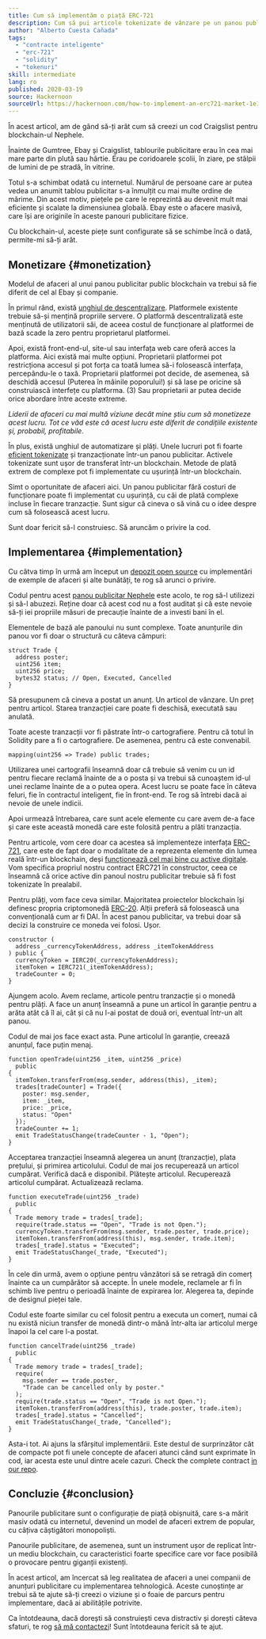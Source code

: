 ```yaml
---
title: Cum să implementăm o piață ERC-721
description: Cum să pui articole tokenizate de vânzare pe un panou publicitar descentralizat
author: "Alberto Cuesta Cañada"
tags:
  - "contracte inteligente"
  - "erc-721"
  - "solidity"
  - "tokenuri"
skill: intermediate
lang: ro
published: 2020-03-19
source: Hackernoon
sourceUrl: https://hackernoon.com/how-to-implement-an-erc721-market-1e1a32j9
---
```


În acest articol, am de gând să-ți arăt cum să creezi un cod Craigslist pentru blockchain-ul Nephele.

Înainte de Gumtree, Ebay și Craigslist, tablourile publicitare erau în cea mai mare parte din plută sau hârtie. Erau pe coridoarele școlii, în ziare, pe stâlpii de lumini de pe stradă, în vitrine.

Totul s-a schimbat odată cu internetul. Numărul de persoane care ar putea vedea un anumit tablou publicitar s-a înmulțit cu mai multe ordine de mărime. Din acest motiv, piețele pe care le reprezintă au devenit mult mai eficiente și scalate la dimensiunea globală. Ebay este o afacere masivă, care își are originile în aceste panouri publicitare fizice.

Cu blockchain-ul, aceste piețe sunt configurate să se schimbe încă o dată, permite-mi să-ți arăt.

## Monetizare {#monetization}

Modelul de afaceri al unui panou publicitar public blockchain va trebui să fie diferit de cel al Ebay și companie.

În primul rând, există [unghiul de descentralizare](/developers/docs/web2-vs-web3/). Platformele existente trebuie să-și mențină propriile servere. O platformă descentralizată este menținută de utilizatorii săi, de aceea costul de funcționare al platformei de bază scade la zero pentru proprietarul platformei.

Apoi, există front-end-ul, site-ul sau interfața web care oferă acces la platforma. Aici există mai multe opțiuni. Proprietarii platformei pot restricționa accesul și pot forța ca toată lumea să-i folosească interfața, percepându-le o taxă. Proprietarii platformei pot decide, de asemenea, să deschidă accesul (Puterea în mâinile poporului!) și să lase pe oricine să construiască interfețe cu platforma. (3) Sau proprietarii ar putea decide orice abordare între aceste extreme.

_Liderii de afaceri cu mai multă viziune decât mine știu cum să monetizeze acest lucru. Tot ce văd este că acest lucru este diferit de condițiile existente și, probabil, profitabile._

În plus, există unghiul de automatizare și plăți. Unele lucruri pot fi foarte [eficient tokenizate](https://hackernoon.com/tokenization-of-digital-assets-g0ffk3v8s?ref=hackernoon.com) și tranzacționate într-un panou publicitar. Activele tokenizate sunt ușor de transferat într-un blockchain. Metode de plată extrem de complexe pot fi implementate cu ușurință într-un blockchain.

Simt o oportunitate de afaceri aici. Un panou publicitar fără costuri de funcționare poate fi implementat cu ușurință, cu căi de plată complexe incluse în fiecare tranzacție. Sunt sigur că cineva o să vină cu o idee despre cum să folosească acest lucru.

Sunt doar fericit să-l construiesc. Să aruncăm o privire la cod.

## Implementarea {#implementation}

Cu câtva timp în urmă am început un [depozit open source](https://github.com/HQ20/contracts?ref=hackernoon.com) cu implementări de exemple de afaceri și alte bunătăți, te rog să arunci o privire.

Codul pentru acest [panou publicitar Nephele](https://github.com/HQ20/contracts/tree/master/contracts/classifieds?ref=hackernoon.com) este acolo, te rog să-l utilizezi și să-l abuzezi. Reține doar că acest cod nu a fost auditat și că este nevoie să-ți iei propriile măsuri de precauție înainte de a investi bani în el.

Elementele de bază ale panoului nu sunt complexe. Toate anunțurile din panou vor fi doar o structură cu câteva câmpuri:

```solidity
struct Trade {
  address poster;
  uint256 item;
  uint256 price;
  bytes32 status; // Open, Executed, Cancelled
}
```

Să presupunem că cineva a postat un anunț. Un articol de vânzare. Un preț pentru articol. Starea tranzacției care poate fi deschisă, executată sau anulată.

Toate aceste tranzacții vor fi păstrate într-o cartografiere. Pentru că totul în Solidity pare a fi o cartografiere. De asemenea, pentru că este convenabil.

```solidity
mapping(uint256 => Trade) public trades;
```

Utilizarea unei cartografii înseamnă doar că trebuie să venim cu un id pentru fiecare reclamă înainte de a o posta și va trebui să cunoaștem id-ul unei reclame înainte de a o putea opera. Acest lucru se poate face în câteva feluri, fie în contractul inteligent, fie în front-end. Te rog să întrebi dacă ai nevoie de unele indicii.

Apoi urmează întrebarea, care sunt acele elemente cu care avem de-a face și care este această monedă care este folosită pentru a plăti tranzacția.

Pentru articole, vom cere doar ca acestea să implementeze interfața [ERC-721](https://github.com/OpenZeppelin/openzeppelin-contracts/blob/master/contracts/token/ERC721/IERC721.sol?ref=hackernoon.com), care este de fapt doar o modalitate de a reprezenta elemente din lumea reală într-un blockchain, deși [funcționează cel mai bine cu active digitale](https://hackernoon.com/tokenization-of-digital-assets-g0ffk3v8s?ref=hackernoon.com). Vom specifica propriul nostru contract ERC721 în constructor, ceea ce înseamnă că orice active din panoul nostru publicitar trebuie să fi fost tokenizate în prealabil.

Pentru plăți, vom face ceva similar. Majoritatea proiectelor blockchain își definesc propria criptomonedă [ERC-20](https://github.com/OpenZeppelin/openzeppelin-contracts/blob/master/contracts/token/ERC20/ERC20.sol?ref=hackernoon.com). Alții preferă să folosească una convențională cum ar fi DAI. În acest panou publicitar, va trebui doar să decizi la construire ce moneda vei folosi. Ușor.

```solidity
constructor (
  address _currencyTokenAddress, address _itemTokenAddress
) public {
  currencyToken = IERC20(_currencyTokenAddress);
  itemToken = IERC721(_itemTokenAddress);
  tradeCounter = 0;
}
```

Ajungem acolo. Avem reclame, articole pentru tranzacție și o monedă pentru plăți. A face un anunț înseamnă a pune un articol în garanție pentru a arăta atât că îl ai, cât și că nu l-ai postat de două ori, eventual într-un alt panou.

Codul de mai jos face exact asta. Pune articolul în garanție, creează anunțul, face puțin menaj.

```solidity
function openTrade(uint256 _item, uint256 _price)
  public
{
  itemToken.transferFrom(msg.sender, address(this), _item);
  trades[tradeCounter] = Trade({
    poster: msg.sender,
    item: _item,
    price: _price,
    status: "Open"
  });
  tradeCounter += 1;
  emit TradeStatusChange(tradeCounter - 1, "Open");
}
```

Acceptarea tranzacției înseamnă alegerea un anunț (tranzacție), plata prețului, și primirea articolului. Codul de mai jos recuperează un articol cumpărat. Verifică dacă e disponibil. Plătește articolul. Recuperează articolul cumpărat. Actualizează reclama.

```solidity
function executeTrade(uint256 _trade)
  public
{
  Trade memory trade = trades[_trade];
  require(trade.status == "Open", "Trade is not Open.");
  currencyToken.transferFrom(msg.sender, trade.poster, trade.price);
  itemToken.transferFrom(address(this), msg.sender, trade.item);
  trades[_trade].status = "Executed";
  emit TradeStatusChange(_trade, "Executed");
}
```

În cele din urmă, avem o opțiune pentru vânzători să se retragă din comerț înainte ca un cumpărător să accepte. În unele modele, reclamele ar fi în schimb live pentru o perioadă înainte de expirarea lor. Alegerea ta, depinde de designul pieței tale.

Codul este foarte similar cu cel folosit pentru a executa un comerț, numai că nu există niciun transfer de monedă dintr-o mână într-alta iar articolul merge înapoi la cel care l-a postat.

```solidity
function cancelTrade(uint256 _trade)
  public
{
  Trade memory trade = trades[_trade];
  require(
    msg.sender == trade.poster,
    "Trade can be cancelled only by poster."
  );
  require(trade.status == "Open", "Trade is not Open.");
  itemToken.transferFrom(address(this), trade.poster, trade.item);
  trades[_trade].status = "Cancelled";
  emit TradeStatusChange(_trade, "Cancelled");
}
```

Asta-i tot. Ai ajuns la sfârșitul implementării. Este destul de surprinzător cât de compacte pot fi unele concepte de afaceri atunci când sunt exprimate în cod, iar acesta este unul dintre acele cazuri. Check the complete contract [in our repo](https://github.com/HQ20/contracts/blob/master/contracts/classifieds/Classifieds.sol).

## Concluzie {#conclusion}

Panourile publicitare sunt o configurație de piață obișnuită, care s-a mărit masiv odată cu internetul, devenind un model de afaceri extrem de popular, cu câțiva câștigători monopoliști.

Panourile publicitare, de asemenea, sunt un instrument ușor de replicat într-un mediu blockchain, cu caracteristici foarte specifice care vor face posibilă o provocare pentru giganții existenți.

În acest articol, am încercat să leg realitatea de afaceri a unei companii de anunțuri publicitare cu implementarea tehnologică. Aceste cunoștințe ar trebui să te ajute să-ți creezi o viziune și o foaie de parcurs pentru implementare, dacă ai abilitățile potrivite.

Ca întotdeauna, dacă dorești să construiești ceva distractiv și dorești câteva sfaturi, te rog [să mă contactezi](https://albertocuesta.es/)! Sunt întotdeauna fericit să te ajut.
